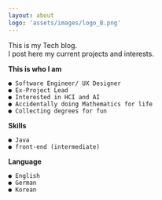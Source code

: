 ```yaml
---
layout: about
logo: 'assets/images/logo_B.png'
---
```

This is my Tech blog.<br>I post here my current projects and interests.

<strong>This is who I am</strong>

```
● Software Engineer/ UX Designer
● Ex-Project Lead
● Interested in HCI and AI
● Accidentally doing Mathematics for life
● Collecting degrees for fun
```
<strong>Skills</strong>
```
● Java
● front-end (intermediate)
```
<strong>Language</strong>
```
● English
● German
● Korean
```
